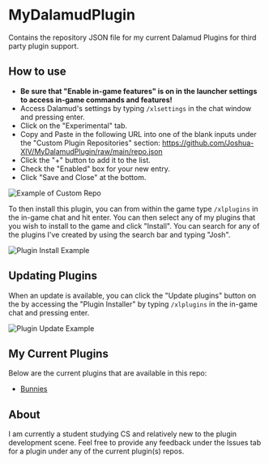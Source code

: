 ﻿# MyDalamudPlugin
Contains the repository JSON file for my current Dalamud Plugins for third party plugin support.

## How to use
* **Be sure that "Enable in-game features" is on in the launcher settings to access in-game commands and features!**
* Access Dalamud's settings by typing `/xlsettings` in the chat window and pressing enter.
* Click on the "Experimental" tab.
* Copy and Paste in the following URL into one of the blank inputs under the "Custom Plugin Repositories" section: https://github.com/Joshua-XIV/MyDalamudPlugin/raw/main/repo.json
* Click the "+" button to add it to the list.
* Check the "Enabled" box for your new entry.
* Click "Save and Close" at the bottom.
  
![Example of Custom Repo](https://imgur.com/a/o8yHLV0)

To then install this plugin, you can from within the game type `/xlplugins` in the in-game chat and hit enter.
You can then select any of my plugins that you wish to install to the game and click "Install".
You can search for any of the plugins I've created by using the search bar and typing "Josh".

![Plugin Install Example](https://imgur.com/a/wpR5wz2)

## Updating Plugins

When an update is available, you can click the "Update plugins" button on the by accessing the "Plugin Installer" by typing `/xlplugins` in the in-game chat and pressing enter.

![Plugin Update Example](https://imgur.com/a/z6v0GTe)

## My Current Plugins

Below are the current plugins that are available in this repo:

* [Bunnies](https://github.com/Joshua-XIV/Bunnies)

## About

I am currently a student studying CS and relatively new to the plugin development scene. Feel free to provide any feedback under the Issues tab for a plugin under any of the current plugin(s) repos.
